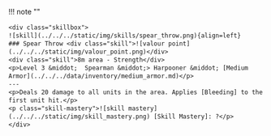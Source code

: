 !!! note ""

    <div class="skillbox">
    ![skill](../../../static/img/skills/spear_throw.png){align=left}
    ### Spear Throw <div class="skill">![valour point](../../../static/img/valour_point.png)</div>
    <div class="skill">8m area - Strength</div>
    <p>Level 3 &middot;  Spearman &middot;> Harpooner &middot; [Medium Armor](../../../data/inventory/medium_armor.md)</p>
    ---
    <p>Deals 20 damage to all units in the area. Applies [Bleeding] to the first unit hit.</p> 
    <p class="skill-mastery">![skill mastery](../../../static/img/skill_mastery.png) [Skill Mastery]: ?</p> 
    </div>
